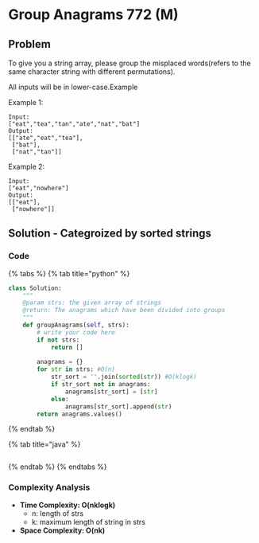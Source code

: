 # Group Anagrams 772 \(M\)

## Problem

To give you a string array, please group the misplaced words\(refers to the same character string with different permutations\).

All inputs will be in lower-case.Example

Example 1:

```text
Input:
["eat","tea","tan","ate","nat","bat"]
Output:
[["ate","eat","tea"],
 ["bat"],
 ["nat","tan"]]
```

Example 2:

```text
Input:
["eat","nowhere"]
Output:
[["eat"],
 ["nowhere"]]
```

## Solution - Categroized by sorted strings

### Code

{% tabs %}
{% tab title="python" %}
```python
class Solution:
    """
    @param strs: the given array of strings
    @return: The anagrams which have been divided into groups
    """
    def groupAnagrams(self, strs):
        # write your code here
        if not strs:
            return []
        
        anagrams = {}
        for str in strs: #O(n)
            str_sort = ''.join(sorted(str)) #O(klogk)
            if str_sort not in anagrams:
                anagrams[str_sort] = [str]
            else:
                anagrams[str_sort].append(str)
        return anagrams.values()

```
{% endtab %}

{% tab title="java" %}
```

```
{% endtab %}
{% endtabs %}

### Complexity Analysis

* **Time Complexity: O\(nklogk\)**
  * n: length of strs
  * k: maximum length of string in strs
* **Space Complexity: O\(nk\)**

